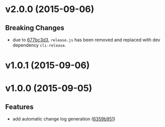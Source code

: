 # v2.0.0 (2015-09-06)


## Breaking Changes

- due to [677bc3d3](https://github.com/Frikki/cli-changelog/commits/677bc3d3f97f3c382379a97f557844f95ef97df3),
  `release.js` has been removed and replaced with dev dependency
`cli-release`.



# v1.0.1 (2015-09-06)


# v1.0.0 (2015-09-05)


## Features

- add automatic change log generation
  ([6359b951](https://github.com/Frikki/cli-changelog/commits/6359b951b429fca57192a84108af68150af92ba7))


